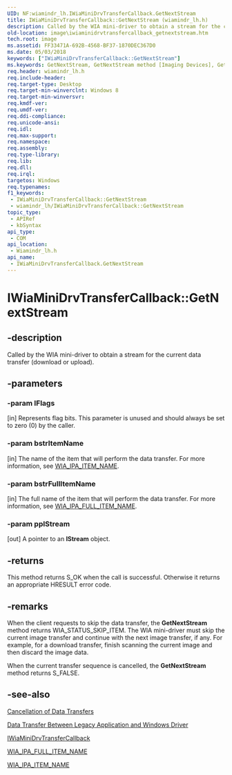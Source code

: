 ```yaml
---
UID: NF:wiamindr_lh.IWiaMiniDrvTransferCallback.GetNextStream
title: IWiaMiniDrvTransferCallback::GetNextStream (wiamindr_lh.h)
description: Called by the WIA mini-driver to obtain a stream for the current data transfer (download or upload).
old-location: image\iwiaminidrvtransfercallback_getnextstream.htm
tech.root: image
ms.assetid: FF33471A-692B-4568-BF37-1870DEC367D0
ms.date: 05/03/2018
keywords: ["IWiaMiniDrvTransferCallback::GetNextStream"]
ms.keywords: GetNextStream, GetNextStream method [Imaging Devices], GetNextStream method [Imaging Devices],IWiaMiniDrvTransferCallback interface, IWiaMiniDrvTransferCallback interface [Imaging Devices],GetNextStream method, IWiaMiniDrvTransferCallback.GetNextStream, IWiaMiniDrvTransferCallback::GetNextStream, image.iwiaminidrvtransfercallback_getnextstream, wiamindr_lh/IWiaMiniDrvTransferCallback::GetNextStream
req.header: wiamindr_lh.h
req.include-header: 
req.target-type: Desktop
req.target-min-winverclnt: Windows 8
req.target-min-winversvr: 
req.kmdf-ver: 
req.umdf-ver: 
req.ddi-compliance: 
req.unicode-ansi: 
req.idl: 
req.max-support: 
req.namespace: 
req.assembly: 
req.type-library: 
req.lib: 
req.dll: 
req.irql: 
targetos: Windows
req.typenames: 
f1_keywords:
 - IWiaMiniDrvTransferCallback::GetNextStream
 - wiamindr_lh/IWiaMiniDrvTransferCallback::GetNextStream
topic_type:
 - APIRef
 - kbSyntax
api_type:
 - COM
api_location:
 - Wiamindr_lh.h
api_name:
 - IWiaMiniDrvTransferCallback.GetNextStream
---
```


# IWiaMiniDrvTransferCallback::GetNextStream


## -description

Called by the WIA mini-driver to obtain a stream for the current data transfer (download or upload).

## -parameters

### -param lFlags 

[in]
Represents flag bits. This parameter is unused and should always be set to zero (0) by the caller.

### -param bstrItemName 

[in]
The name of the item that will perform the data transfer. For more information, see  [WIA_IPA_ITEM_NAME](/windows-hardware/drivers/image/wia-ipa-item-name).

### -param bstrFullItemName 

[in]
The full name of the item that will perform the data transfer. For more information, see [WIA_IPA_FULL_ITEM_NAME](/windows-hardware/drivers/image/wia-ipa-full-item-name).

### -param ppIStream 

[out]
A pointer to an **IStream** object.

## -returns

This method returns S_OK when the call is successful. Otherwise it returns an appropriate HRESULT error code.

## -remarks

When the client requests to skip the data transfer, the **GetNextStream** method returns WIA_STATUS_SKIP_ITEM. The WIA mini-driver must skip the current image transfer and continue with the next image transfer, if any. For example, for a download transfer, finish scanning the current image and then discard the image data.

When the current transfer sequence is cancelled, the **GetNextStream** method returns S_FALSE.

## -see-also

[Cancellation of Data Transfers](/windows-hardware/drivers/image/cancellation-of-data-transfers-in-windows-vista)

[Data Transfer Between Legacy Application and Windows Driver](/windows-hardware/drivers/image/data-transfer-between-legacy-application-and-windows-vista-driver)

[IWiaMiniDrvTransferCallback](./nn-wiamindr_lh-iwiaminidrvtransfercallback.md)

[WIA_IPA_FULL_ITEM_NAME](/windows-hardware/drivers/image/wia-ipa-full-item-name)

[WIA_IPA_ITEM_NAME](/windows-hardware/drivers/image/wia-ipa-item-name)